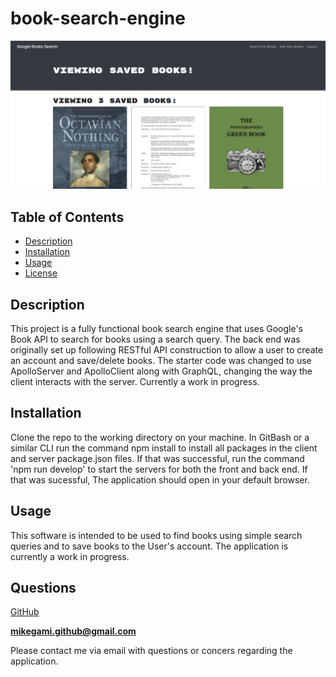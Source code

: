 
# book-search-engine

![Screenshot of the password generator](https://github.com/marcusikegami/book-search-engine/blob/main/screenshot.png?raw=true)

## Table of Contents
* [Description](#description)
* [Installation](#installation)
* [Usage](#usage)
* [License](#license)

## Description 

This project is a fully functional book search engine that uses Google's Book API to search for books using a search query. The back end was originally set up following RESTful API construction to allow a user to create an account and save/delete books. The starter code was changed to use ApolloServer and ApolloClient along with GraphQL, changing the way the client interacts with the server. Currently a work in progress.

## Installation

Clone the repo to the working directory on your machine. In GitBash or a similar CLI run the command npm install to install all packages in the client and server package.json files. If that was successful, run the command 'npm run develop' to start the servers for both the front and back end. If that was sucessful, The application should open in your default browser.

## Usage

This software is intended to be used to find books using simple search queries and to save books to the User's account. The application is currently a work in progress.

## Questions

[GitHub](https://github.com/marcusikegami)

**mikegami.github@gmail.com**

Please contact me via email with questions or concers regarding the application.


  
